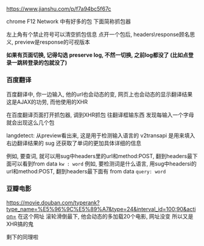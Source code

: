 https://www.jianshu.com/p/f7a94bc5f67c

chrome F12 Network 中有好多的包
下面简称抓包器

左上角有个禁止符号可以清空抓包信息
点开一个包后, headers\response顾名思义, preview是response的可视版本

**如果有页面切换, 记得勾选 preserve log, 不然一切换, 之前log都没了 (比如点登录一跳转登录的包就没了)**

### 百度翻译
百度翻译中, 你一边输入, 他的url也会动态的变, 网页上也会动态的显示翻译结果
这是AJAX的功劳, 而他使用的XHR

在百度翻译页面打开抓包器, 调到XHR抓包
往翻译框输东西
发现每输入一个字母就会出现这么几个包

langdetect: 从preview看出来, 这是用于检测输入语言的
v2transapi 是用来填入右边翻译结果的
sug 还获取了单词的更加具体详细的信息

例如, 要查词, 就可以用sug中headers里的url和method:POST, 翻到headers最下面可以看到from data `kw : word`
例如, 要检测词是什么语言, 用sug中headersi的url和method:POST, 翻到headers最下面有 from data `query: word`

### 豆瓣电影
https://movie.douban.com/typerank?type_name=%E5%96%9C%E5%89%A7&type=24&interval_id=100:90&action=
在这个网址
滚轮滑倒最下, 他会动态的多加载20个电影, 网址没变
所以又是XHR搞的鬼

剩下的同理啦

